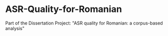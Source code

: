 # ASR-Quality-for-Romanian
Part of the Dissertation Project: "ASR quality for Romanian: a corpus-based analysis"
